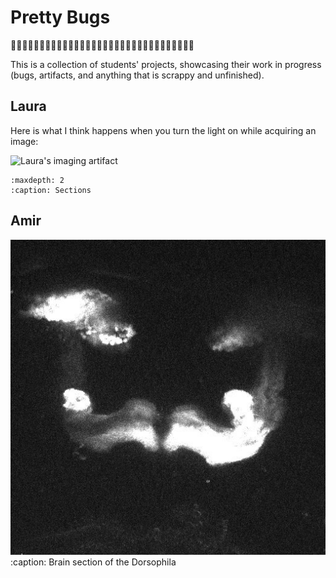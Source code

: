 # Pretty Bugs 

🐛✨🐛✨🐛✨🐛✨🐛✨🐛✨🐛✨🐛✨🐛✨🐛✨🐛✨🐛✨🐛✨🐛✨🐛✨🐛✨

This is a collection of students' projects, showcasing their work in progress (bugs, artifacts, and anything that is scrappy and unfinished). 

## Laura
Here is what I think happens when you turn the light on while acquiring an image:

![Laura's imaging artifact](_static/laura_imaging_artifact.png)

```{toctree}
:maxdepth: 2
:caption: Sections

```
## Amir
![Dorsophila Brain](_static/Dors_brain.jpg)
:caption: Brain section of the Dorsophila